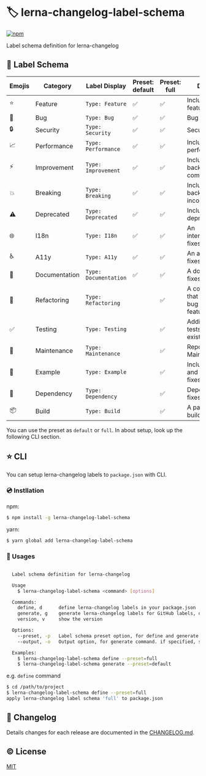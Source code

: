 # :label: lerna-changelog-label-schema

[![npm](https://img.shields.io/npm/v/lerna-changelog-label-schema.svg)](https://www.npmjs.com/package/lerna-changelog-label-schema)

Label schema definition for lerna-changelog


## :notebook: Label Schema

| Emojis                      | Category      | Label Display         | Preset: default      | Preset: full         | Description                                               |
|-----------------------------|---------------|-----------------------|----------------------|----------------------|-----------------------------------------------------------|
| :star:                      | Feature       | `Type: Feature`       |  :white_check_mark:  |  :white_check_mark:  | Includes new features                                     |
| :bug:                       | Bug           | `Type: Bug`           |  :white_check_mark:  |  :white_check_mark:  | Bug or Bug fixes                                          |
| :lock:                      | Security      | `Type: Security`      |  :white_check_mark:  |  :white_check_mark:  | Security fixes                                            |
| :chart_with_upwards_trend:  | Performance   | `Type: Performance`   |  :white_check_mark:  |  :white_check_mark:  | Includes performance fixes                                |
| :zap:                       | Improvement   | `Type: Improvement`   |  :white_check_mark:  |  :white_check_mark:  | Includes backwards-compatible fixes                       |
| :boom:                      | Breaking      | `Type: Breaking`      |  :white_check_mark:  |  :white_check_mark:  | Includes backwards-incompatible fixes                     |
| :warning:                   | Deprecated    | `Type: Deprecated`    |  :white_check_mark:  |  :white_check_mark:  | Includes deprecate fixes                                  |
| :globe_with_meridians:      | I18n          | `Type: I18n`          |  :white_check_mark:  |  :white_check_mark:  | An internationalization fixes                             |
| :wheelchair:                | A11y          | `Type: A11y`          |  :white_check_mark:  |  :white_check_mark:  | An accessibility fixes                                    |
| :pencil:                    | Documentation | `Type: Documentation` |  :white_check_mark:  |  :white_check_mark:  | A documetation fixes                                      |
| :shirt:                     | Refactoring   | `Type: Refactoring`   |                      |  :white_check_mark:  | A code change that neither fixes a bug nor adds a feature |
| :white_check_mark:          | Testing       | `Type: Testing`       |                      |  :white_check_mark:  | Adding missing tests or correcting existing tests         |
| :wrench:                    | Maintenance   | `Type: Maintenance`   |                      |  :white_check_mark:  | Repository Maintenance                                    |
| :lollipop:                  | Example       | `Type: Example`       |                      |  :white_check_mark:  | Includes example and demo code fixes                      |
| :pushpin:                   | Dependency    | `Type: Dependency`    |                      |  :white_check_mark:  | Dependencies fixes                                        |
| :package:                   | Build         | `Type: Build`         |                      |  :white_check_mark:  | A packaging or a building fixes                           |

You can use the preset as `default` or `full`. In about setup, look up the following CLI section.


## :star: CLI

You can setup lerna-changelog labels to `package.json` with CLI.

### :cd: Instllation

npm:
```bash
$ npm install -g lerna-changelog-label-schema
```

yarn:
```bash
$ yarn global add lerna-changelog-label-schema
```

### :rocket: Usages

```bash

  Label schema definition for lerna-changelog

  Usage
    $ lerna-changelog-label-schema <command> [options]

  Commands:
    define, d      define lerna-changelog labels in your package.json 
    generate, g    generate lerna-changelog labels for GitHub labels, output for stdout
    version, v     show the version

  Options:
    --preset, -p   Label schema preset option, for define and generate command. 'default' or 'full', default: 'default'
    --output, -o   Output option, for generate command. if specified, stdout is suppressed.

  Examples:
    $ lerna-changelog-label-schema define --preset=full
    $ lerna-changelog-label-schema generate --preset=default
```

e.g. `define` command

```bash
$ cd /path/to/project
$ lerna-changelog-label-schema define --preset=full
apply lerna-changelog label schema 'full' to package.json
```


## :scroll: Changelog
Details changes for each release are documented in the [CHANGELOG.md](https://github.com/kazupon/lerna-changelog-label-schema/blob/master/CHANGELOG.md).


## :copyright: License

[MIT](http://opensource.org/licenses/MIT)
